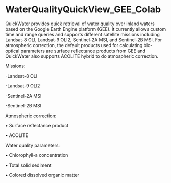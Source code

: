 # WaterQualityQuickView_GEE_Colab
QuickWater provides quick retrieval of water quality over inland waters based on the Google Earth Engine platform (GEE). It currently allows custom time and range queries and supports different satellite missions including Landsat-8 OLI, Landsat-9 OLI2, Sentinel-2A MSI, and Sentinel-2B MSI. For atmospheric correction, the default products used for calculating bio-optical parameters are surface reflectance products from GEE and QuickWater also supports ACOLITE hybrid to do atmospheric correction.

Missions:

  -Landsat-8 OLI
  
  -Landsat-9 OLI2
  
  -Sentinel-2A MSI
  
  -Sentinel-2B MSI

Atmospheric correction:
  
  •	Surface reflectance product
  
  •	ACOLITE

Water quality parameters:

  •	Chlorophyll-a concentration 
  
  •	Total solid sediment
  
  •	Colored dissolved organic matter
